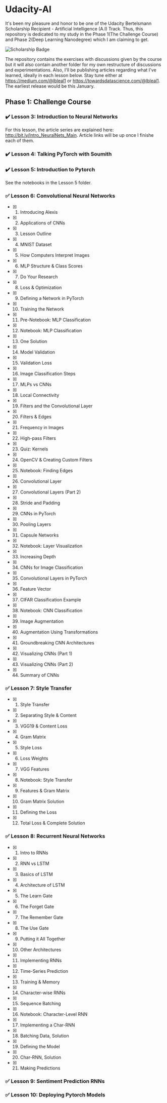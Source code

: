 # Udacity-AI

It's been my pleasure and honor to be one of the Udacity Bertelsmann Scholarship Recipient - Artificial Intelligence (A.I) Track. Thus, this repository is dedicated to my study in the Phase 1(The Challenge Course) and Phase 2(Deep Learning Nanodegree) which I am claiming to get. 

![Scholarship Badge](/assets/scholarship-badge.png)

The repository contains the exercises with discussions given by the course but it will also contain another folder for my own restructure of discussions and experimentations. Also, I'll be publishing articles regarding what I've learned, ideally in each lesson below. Stay tune either at https://medium.com/@lbleal1 or https://towardsdatascience.com/@lbleal1. The earliest release would be this January. 

## Phase 1: Challenge Course
### :heavy_check_mark: Lesson 3: Introduction to Neural Networks
For this lesson, the article series are explained here: http://bit.ly/Intro_NeuralNets_Main. Article links will be up once I finishe each of them.

### :heavy_check_mark: Lesson 4: Talking PyTorch with Soumith 

### :heavy_check_mark: Lesson 5: Introduction to Pytorch
See the notebooks in the Lesson 5 folder. 

### :white_check_mark: Lesson 6: Convolutional Neural Networks
- [x] 1. Introducing Alexis
- [x] 2. Applications of CNNs
- [x] 3. Lesson Outline
- [x] 4. MNIST Dataset
- [x] 5. How Computers Interpret Images
- [x] 6. MLP Structure & Class Scores
- [x] 7. Do Your Research
- [x] 8. Loss & Optimization
- [x] 9. Defining a Network in PyTorch
- [x] 10. Training the Network
- [x] 11. Pre-Notebook: MLP Classification
- [x] 12. Notebook: MLP Classification
- [x] 13. One Solution
- [x] 14. Model Validation
- [x] 15. Validation Loss
- [x] 16. Image Classification Steps
- [x] 17. MLPs vs CNNs
- [x] 18. Local Connectivity
- [x] 19. Filters and the Convolutional Layer
- [x] 20. Filters & Edges
- [x] 21. Frequency in Images
- [x] 22. High-pass Filters
- [x] 23. Quiz: Kernels
- [x] 24. OpenCV & Creating Custom Filters
- [x] 25. Notebook: Finding Edges
- [x] 26. Convolutional Layer
- [x] 27. Convolutional Layers (Part 2)
- [x] 28. Stride and Padding
- [x] 29. CNNs in PyTorch
- [x] 30. Pooling Layers
- [x] 31. Capsule Networks
- [x] 32. Notebook: Layer Visualization
- [x] 33. Increasing Depth
- [x] 34. CNNs for Image Classification
- [x] 35. Convolutional Layers in PyTorch
- [x] 36. Feature Vector
- [x] 37. CIFAR Classification Example
- [x] 38. Notebook: CNN Classification
- [x] 39. Image Augmentation
- [x] 40. Augmentation Using Transformations
- [x] 41. Groundbreaking CNN Architectures 
- [x] 42. Visualizing CNNs (Part 1)
- [x] 43. Visualizing CNNs (Part 2)
- [x] 44. Summary of CNNs

### :white_check_mark: Lesson 7: Style Transfer
- [x] 1. Style Transfer
- [x] 2. Separating Style & Content
- [x] 3. VGG19 & Content Loss
- [x] 4. Gram Matrix
- [x] 5. Style Loss
- [x] 6. Loss Weights
- [x] 7. VGG Features
- [x] 8. Notebook: Style Transfer
- [x] 9. Features & Gram Matrix
- [x] 10. Gram Matrix Solution
- [x] 11. Defining the Loss
- [x] 12. Total Loss & Complete Solution

### :white_check_mark: Lesson 8: Recurrent Neural Networks
- [x] 1. Intro to RNNs
- [x] 2. RNN vs LSTM
- [x] 3. Basics of LSTM
- [x] 4. Architecture of LSTM
- [x] 5. The Learn Gate
- [x] 6. The Forget Gate
- [x] 7. The Remember Gate
- [x] 8. The Use Gate
- [x] 9. Putting it All Together
- [x] 10. Other Architectures
- [x] 11. Implementing RNNs
- [x] 12. Time-Series Prediction
- [x] 13. Training & Memory
- [x] 14. Character-wise RNNs
- [x] 15. Sequence Batching
- [x] 16. Notebook: Character-Level RNN
- [x] 17. Implementing a Char-RNN
- [x] 18. Batching Data, Solution
- [x] 19. Defining the Model
- [x] 20. Char-RNN, Solution
- [x] 21. Making Predictions

### :white_check_mark: Lesson 9: Sentiment Prediction RNNs

### :white_check_mark: Lesson 10: Deploying Pytorch Models

